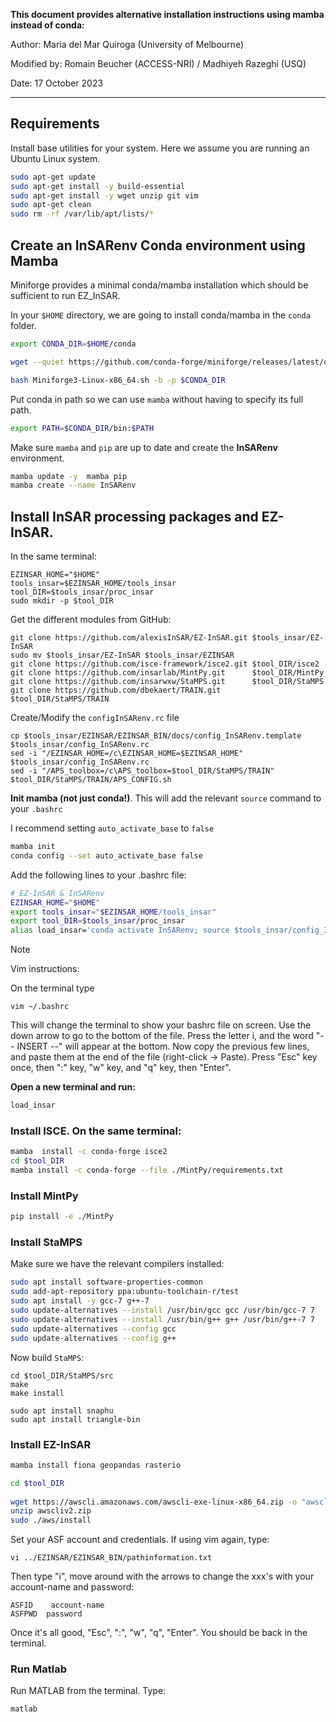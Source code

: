 **This document provides alternative installation instructions using mamba instead of conda:**

Author: Maria del Mar Quiroga (University of Melbourne)

Modified by: Romain Beucher (ACCESS-NRI) / Madhiyeh Razeghi (USQ)

Date: 17 October 2023

***

## Requirements

Install base utilities for your system. Here we assume you are running an Ubuntu Linux system.

```bash
sudo apt-get update
sudo apt-get install -y build-essential
sudo apt-get install -y wget unzip git vim
sudo apt-get clean
sudo rm -rf /var/lib/apt/lists/*
```

## Create an InSARenv Conda environment using Mamba

Miniforge provides a minimal conda/mamba installation which should be sufficient to run EZ_InSAR.

In your `$HOME` directory, we are going to install conda/mamba in the `conda` folder.

```bash
export CONDA_DIR=$HOME/conda

wget --quiet https://github.com/conda-forge/miniforge/releases/latest/download/Miniforge3-Linux-x86_64.sh

bash Miniforge3-Linux-x86_64.sh -b -p $CONDA_DIR
```

Put conda in path so we can use `mamba` without having to specify its full path.

```bash
export PATH=$CONDA_DIR/bin:$PATH
```

 Make sure `mamba` and `pip` are up to date and create the **InSARenv** environment.

```bash
mamba update -y  mamba pip
mamba create --name InSARenv
```

## Install InSAR processing packages and EZ-InSAR. 

In the same terminal:

```
EZINSAR_HOME="$HOME"
tools_insar=$EZINSAR_HOME/tools_insar
tool_DIR=$tools_insar/proc_insar
sudo mkdir -p $tool_DIR
```

Get the different modules from GitHub:

```
git clone https://github.com/alexisInSAR/EZ-InSAR.git $tools_insar/EZ-InSAR
sudo mv $tools_insar/EZ-InSAR $tools_insar/EZINSAR
git clone https://github.com/isce-framework/isce2.git $tool_DIR/isce2  
git clone https://github.com/insarlab/MintPy.git      $tool_DIR/MintPy 
git clone https://github.com/insarwxw/StaMPS.git      $tool_DIR/StaMPS
git clone https://github.com/dbekaert/TRAIN.git       $tool_DIR/StaMPS/TRAIN
```

Create/Modify the `configInSARenv.rc` file

```
cp $tools_insar/EZINSAR/EZINSAR_BIN/docs/config_InSARenv.template $tools_insar/config_InSARenv.rc
sed -i "/EZINSAR_HOME=/c\EZINSAR_HOME=$EZINSAR_HOME"  $tools_insar/config_InSARenv.rc
sed -i "/APS_toolbox=/c\APS_toolbox=$tool_DIR/StaMPS/TRAIN" $tool_DIR/StaMPS/TRAIN/APS_CONFIG.sh
```

**Init mamba (not just conda!)**. This will add the relevant `source` command to your `.bashrc`

I recommend setting `auto_activate_base` to `false`

```bash
mamba init
conda config --set auto_activate_base false
```

Add the following lines to your .bashrc file:

```bash
# EZ-InSAR & InSARenv
EZINSAR_HOME="$HOME"                                    
export tools_insar="$EZINSAR_HOME/tools_insar"
export tool_DIR=$tools_insar/proc_insar
alias load_insar='conda activate InSARenv; source $tools_insar/config_InSARenv.rc'
```

> [!NOTE]  
> Vim instructions:
>
>On the terminal type
>
>```vim ~/.bashrc```
>
>This will change the terminal to show your bashrc file on screen. Use the down arrow to go to the bottom of the file. Press the letter i, and the word "-- INSERT --" will appear at the bottom. Now copy the previous few lines, and paste them at the end of the file (right-click -> Paste). Press "Esc" key once, then ":" key, "w" key, and "q" key, then "Enter".


**Open a new terminal and run:**

```bash
load_insar
```

### Install ISCE. On the same terminal:

```bash
mamba  install -c conda-forge isce2
cd $tool_DIR
mamba install -c conda-forge --file ./MintPy/requirements.txt
```

### Install MintPy

```bash
pip install -e ./MintPy
```

### Install StaMPS

Make sure we have the relevant compilers installed:

```bash
sudo apt install software-properties-common
sudo add-apt-repository ppa:ubuntu-toolchain-r/test
sudo apt install -y gcc-7 g++-7
sudo update-alternatives --install /usr/bin/gcc gcc /usr/bin/gcc-7 7
sudo update-alternatives --install /usr/bin/g++ g++ /usr/bin/g++-7 7
sudo update-alternatives --config gcc
sudo update-alternatives --config g++
```

Now build `StaMPS`:

```
cd $tool_DIR/StaMPS/src
make
make install
```

```
sudo apt install snaphu 
sudo apt install triangle-bin
```

### Install EZ-InSAR

```bash
mamba install fiona geopandas rasterio

cd $tool_DIR
 
wget https://awscli.amazonaws.com/awscli-exe-linux-x86_64.zip -o "awscliv2.zip"
unzip awscliv2.zip
sudo ./aws/install
```

Set your ASF account and credentials. If using vim again, type:

```
vi ../EZINSAR/EZINSAR_BIN/pathinformation.txt
```
Then type "i", move around with the arrows to change the xxx's with your account-name and password:

```
ASFID    account-name
ASFPWD  password 
```
Once it's all good, "Esc", ":", "w", "q", "Enter". You should be back in the terminal.

### Run Matlab

Run MATLAB from the terminal. Type:
```
matlab 
```
